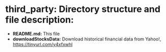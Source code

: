 # third_party: Directory structure and file description:

+ <b>README.md:</b> This file
+ <b>downloadStocksData:</b> Download historical financial data from Yahoo!, https://tinyurl.com/y4xfxwhl
